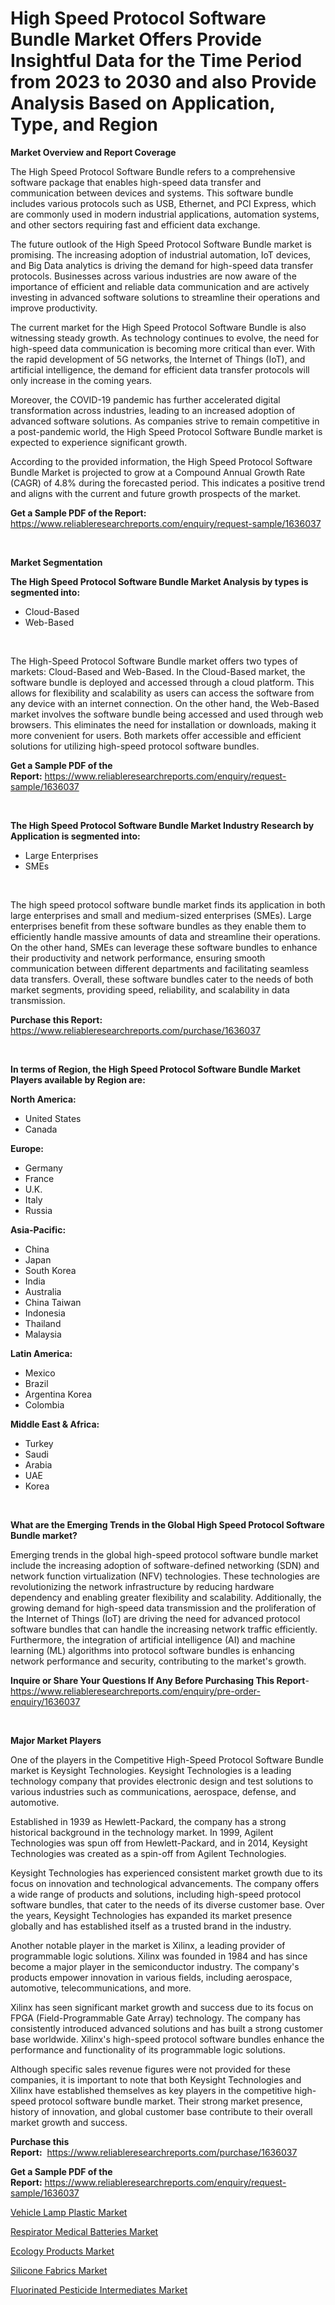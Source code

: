 <p><h1>High Speed Protocol Software Bundle Market Offers Provide Insightful Data for the Time Period from 2023 to 2030 and also Provide Analysis Based on Application, Type, and Region</h1></p><p><strong>Market Overview and Report Coverage</strong></p>
<p><p>The High Speed Protocol Software Bundle refers to a comprehensive software package that enables high-speed data transfer and communication between devices and systems. This software bundle includes various protocols such as USB, Ethernet, and PCI Express, which are commonly used in modern industrial applications, automation systems, and other sectors requiring fast and efficient data exchange.</p><p>The future outlook of the High Speed Protocol Software Bundle market is promising. The increasing adoption of industrial automation, IoT devices, and Big Data analytics is driving the demand for high-speed data transfer protocols. Businesses across various industries are now aware of the importance of efficient and reliable data communication and are actively investing in advanced software solutions to streamline their operations and improve productivity.</p><p>The current market for the High Speed Protocol Software Bundle is also witnessing steady growth. As technology continues to evolve, the need for high-speed data communication is becoming more critical than ever. With the rapid development of 5G networks, the Internet of Things (IoT), and artificial intelligence, the demand for efficient data transfer protocols will only increase in the coming years.</p><p>Moreover, the COVID-19 pandemic has further accelerated digital transformation across industries, leading to an increased adoption of advanced software solutions. As companies strive to remain competitive in a post-pandemic world, the High Speed Protocol Software Bundle market is expected to experience significant growth.</p><p>According to the provided information, the High Speed Protocol Software Bundle Market is projected to grow at a Compound Annual Growth Rate (CAGR) of 4.8% during the forecasted period. This indicates a positive trend and aligns with the current and future growth prospects of the market.</p></p>
<p><strong>Get a Sample PDF of the Report:</strong> <a href="https://www.reliableresearchreports.com/enquiry/request-sample/1636037">https://www.reliableresearchreports.com/enquiry/request-sample/1636037</a></p>
<p>&nbsp;</p>
<p><strong>Market Segmentation</strong></p>
<p><strong>The High Speed Protocol Software Bundle Market Analysis by types is segmented into:</strong></p>
<p><ul><li>Cloud-Based</li><li>Web-Based</li></ul></p>
<p>&nbsp;</p>
<p><p>The High-Speed Protocol Software Bundle market offers two types of markets: Cloud-Based and Web-Based. In the Cloud-Based market, the software bundle is deployed and accessed through a cloud platform. This allows for flexibility and scalability as users can access the software from any device with an internet connection. On the other hand, the Web-Based market involves the software bundle being accessed and used through web browsers. This eliminates the need for installation or downloads, making it more convenient for users. Both markets offer accessible and efficient solutions for utilizing high-speed protocol software bundles.</p></p>
<p><strong>Get a Sample PDF of the Report:</strong>&nbsp;<a href="https://www.reliableresearchreports.com/enquiry/request-sample/1636037">https://www.reliableresearchreports.com/enquiry/request-sample/1636037</a></p>
<p>&nbsp;</p>
<p><strong>The High Speed Protocol Software Bundle Market Industry Research by Application is segmented into:</strong></p>
<p><ul><li>Large Enterprises</li><li>SMEs</li></ul></p>
<p>&nbsp;</p>
<p><p>The high speed protocol software bundle market finds its application in both large enterprises and small and medium-sized enterprises (SMEs). Large enterprises benefit from these software bundles as they enable them to efficiently handle massive amounts of data and streamline their operations. On the other hand, SMEs can leverage these software bundles to enhance their productivity and network performance, ensuring smooth communication between different departments and facilitating seamless data transfers. Overall, these software bundles cater to the needs of both market segments, providing speed, reliability, and scalability in data transmission.</p></p>
<p><strong>Purchase this Report:</strong>&nbsp; <a href="https://www.reliableresearchreports.com/purchase/1636037">https://www.reliableresearchreports.com/purchase/1636037</a></p>
<p>&nbsp;</p>
<p><strong>In terms of Region, the High Speed Protocol Software Bundle Market Players available by Region are:</strong></p>
<p>
    <p> <strong> North America: </strong>
        <ul>
            <li>United States</li>
            <li>Canada</li>
        </ul>
        </p> 
    <p> <strong> Europe: </strong>
        <ul>
            <li>Germany</li>
            <li>France</li>
            <li>U.K.</li>
            <li>Italy</li>
            <li>Russia</li>
        </ul>
        </p> 
    <p> <strong> Asia-Pacific: </strong>
        <ul>
            <li>China</li>
            <li>Japan</li>
            <li>South Korea</li>
            <li>India</li>
            <li>Australia</li>
            <li>China Taiwan</li>
            <li>Indonesia</li>
            <li>Thailand</li>
            <li>Malaysia</li>
        </ul>
        </p> 
    <p> <strong> Latin America: </strong>
        <ul>
            <li>Mexico</li>
            <li>Brazil</li>
            <li>Argentina Korea</li>
            <li>Colombia</li>
        </ul>
        </p> 
    <p> <strong> Middle East & Africa: </strong>
        <ul>
            <li>Turkey</li>
            <li>Saudi</li>
            <li>Arabia</li>
            <li>UAE</li>
            <li>Korea</li>
        </ul>
    </p>
    </p>
<p>&nbsp;</p>
<p><strong>What are the Emerging Trends in the Global High Speed Protocol Software Bundle market?</strong></p>
<p><p>Emerging trends in the global high-speed protocol software bundle market include the increasing adoption of software-defined networking (SDN) and network function virtualization (NFV) technologies. These technologies are revolutionizing the network infrastructure by reducing hardware dependency and enabling greater flexibility and scalability. Additionally, the growing demand for high-speed data transmission and the proliferation of the Internet of Things (IoT) are driving the need for advanced protocol software bundles that can handle the increasing network traffic efficiently. Furthermore, the integration of artificial intelligence (AI) and machine learning (ML) algorithms into protocol software bundles is enhancing network performance and security, contributing to the market's growth.</p></p>
<p><strong>Inquire or Share Your Questions If Any Before Purchasing This Report</strong>- <a href="https://www.reliableresearchreports.com/enquiry/pre-order-enquiry/1636037">https://www.reliableresearchreports.com/enquiry/pre-order-enquiry/1636037</a></p>
<p>&nbsp;</p>
<p><strong>Major Market Players</strong></p>
<p><p>One of the players in the Competitive High-Speed Protocol Software Bundle market is Keysight Technologies. Keysight Technologies is a leading technology company that provides electronic design and test solutions to various industries such as communications, aerospace, defense, and automotive. </p><p>Established in 1939 as Hewlett-Packard, the company has a strong historical background in the technology market. In 1999, Agilent Technologies was spun off from Hewlett-Packard, and in 2014, Keysight Technologies was created as a spin-off from Agilent Technologies.</p><p>Keysight Technologies has experienced consistent market growth due to its focus on innovation and technological advancements. The company offers a wide range of products and solutions, including high-speed protocol software bundles, that cater to the needs of its diverse customer base. Over the years, Keysight Technologies has expanded its market presence globally and has established itself as a trusted brand in the industry.</p><p>Another notable player in the market is Xilinx, a leading provider of programmable logic solutions. Xilinx was founded in 1984 and has since become a major player in the semiconductor industry. The company's products empower innovation in various fields, including aerospace, automotive, telecommunications, and more.</p><p>Xilinx has seen significant market growth and success due to its focus on FPGA (Field-Programmable Gate Array) technology. The company has consistently introduced advanced solutions and has built a strong customer base worldwide. Xilinx's high-speed protocol software bundles enhance the performance and functionality of its programmable logic solutions.</p><p>Although specific sales revenue figures were not provided for these companies, it is important to note that both Keysight Technologies and Xilinx have established themselves as key players in the competitive high-speed protocol software bundle market. Their strong market presence, history of innovation, and global customer base contribute to their overall market growth and success.</p></p>
<p><strong>Purchase this Report:</strong>&nbsp;&nbsp;<a href="https://www.reliableresearchreports.com/purchase/1636037">https://www.reliableresearchreports.com/purchase/1636037</a></p>
<p></p>
<p><strong>Get a Sample PDF of the Report:</strong>&nbsp;<a href="https://www.reliableresearchreports.com/enquiry/request-sample/1636037">https://www.reliableresearchreports.com/enquiry/request-sample/1636037</a></p>
<p><p><a href="https://www.linkedin.com/pulse/vehicle-lamp-plastic-market-size-growth-forecast-from-2023-a6fle/">Vehicle Lamp Plastic Market</a></p><p><a href="https://github.com/RoccoManning/Market-Research-Report-List-1/blob/main/respirator-medical-batteries-market.md">Respirator Medical Batteries Market</a></p><p><a href="https://medium.com/@sigridrobel/ecology-products-market-current-market-share-cagr-growth-projection-and-forecast-till-2030-66f729a8da5d">Ecology Products Market</a></p><p><a href="https://medium.com/@efrainhaley/silicone-fabrics-market-opportunities-and-strategies-forecast-for-period-from-2023-2030-ce465362f292">Silicone Fabrics Market</a></p><p><a href="https://www.linkedin.com/pulse/fluorinated-pesticide-intermediates-market-challenges-opportunities-pbmqe/">Fluorinated Pesticide Intermediates Market</a></p></p>